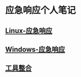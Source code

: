 # 应急响应个人笔记


## [Linux-应急响应](https://github.com/wpsec/Emergency-response-notes/blob/main/Linux-%E5%BA%94%E6%80%A5%E5%93%8D%E5%BA%94.md)
## [Windows-应急响应](https://github.com/wpsec/Emergency-response-notes/blob/main/Windows-%E5%BA%94%E6%80%A5%E5%93%8D%E5%BA%94.md)
## [工具整合](https://github.com/wpsec/Emergency-response-notes/tree/main/tools)
